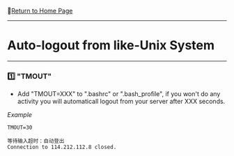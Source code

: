 :hotel:[Return to Home Page](https://github.com/geophydog/geophydog.github.io/blob/master/README.md)

***

# Auto-logout from like-Unix System

***

### :one: "TMOUT"
- Add "TMOUT=XXX" to ".bashrc" or ".bash_profile", if you won't do any activity you will automaticall logout from your server after XXX seconds.


_Example_
```shell
TMOUT=30
```
```shell
等待输入超时：自动登出
Connection to 114.212.112.8 closed.
```
